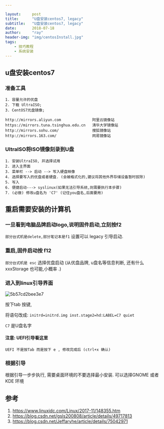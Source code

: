 ```yaml
---

layout:     post
title:      "U盘安装centos7, legacy"
subtitle:   "U盘安装centos7, legacy"
date:       2018-07-18
author:     "ray"
header-img: "img/centosInstall.jpg"
tags:
    - 技巧教程
    - 系统安装
---
```


## u盘安装centos7

### 准备工具

```
1. 容量允许的优盘
2. 下载 UltraISO;
3. CentOS7光盘镜像;
```

```
http://mirrors.aliyun.com              阿里云镜像站
https://mirrors.tuna.tsinghua.edu.cn   清华大学镜像站
http://mirrors.sohu.com/               搜狐镜像站
http://mirrors.163.com/                网易镜像站
```

### UltraISO将ISO镜像刻录到U盘

```
1. 安装UltraISO, 并选择试用
2. 进入主界面
3. 菜单栏 --> 启动 --> 写入硬盘映像
4. 选择要写入的优盘或者硬盘. (会被格式化的,建议将其他外界存储设备暂时拔除)
5. 写入
6. 便捷启动---> syslinux(如果无法引导系统,则需要执行本步骤)
7. (必做) 修改u盘名为 'C7' (记住you盘名,后面要用)
```

## 重启需要安装的计算机

### 一旦看到电脑品牌启动logo,说明固件启动,立刻按f2

`部分台式机是delete,部分笔记本是f1`
设置可以 legacy 引导启动.

### 重启,固件启动按 f12

`部分台式机是 esc`
选择优盘启动 (从优盘品牌, u盘名等信息判断, 还有什么 xxxStorage 也可能,小概率 .)

### 进入到linux引导界面

![5b57cd2bee3e7](https://i.loli.net/2018/07/25/5b57cd2bee3e7.png)

 按下tab 按键, 
 
将语句改成:
`initrd=initrd.img inst.stage2=hd:LABEL=C7 quiet`

`C7` 是U盘名字



#### 注意: UEFI引导看这里

`UEFI 不是按Tab 而是按下 e , 修改完成后 (ctrl+x 确认)`

### 根据引导

根据引导一步步执行, 需要桌面环境的不要选择最小安装. 可以选择GNOME 或者KDE 环境

## 参考

1. https://www.linuxidc.com/Linux/2017-11/148355.htm
2. https://blog.csdn.net/gsls200808/article/details/49717813
3. https://blog.csdn.net/Jeffaryhe/article/details/75042971


